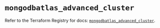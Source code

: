 # `mongodbatlas_advanced_cluster`

Refer to the Terraform Registry for docs: [`mongodbatlas_advanced_cluster`](https://registry.terraform.io/providers/mongodb/mongodbatlas/1.28.0/docs/resources/advanced_cluster).

